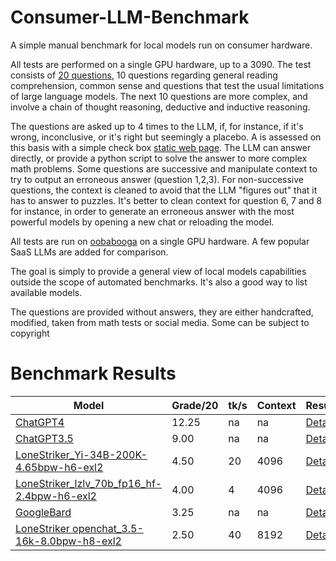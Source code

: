 # Consumer-LLM-Benchmark
A simple manual benchmark for local models run on consumer hardware.

All tests are performed on a single GPU hardware, up to a 3090. The test consists of [20 questions](https://github.com/EMRD95/Consumer-LLM-Benchmark/blob/main/LLMs%20Benchmark%20questions%20no%20answers.pdf), 10 questions regarding general reading comprehension, common sense and questions that test the usual limitations of large language models. The next 10 questions are more complex, and involve a chain of thought reasoning, deductive and inductive reasoning.

The questions are asked up to 4 times to the LLM, if, for instance, if it's wrong, inconclusive, or it's right but seemingly a placebo. A is assessed on this basis with a simple check box [static web page](https://emrd95.github.io/Consumer-LLM-Benchmark/). The LLM can answer directly, or provide a python script to solve the answer to more complex math problems. Some questions are successive and manipulate context to try to output an erroneous answer (question 1,2,3). For non-successive questions, the context is cleaned to avoid that the LLM "figures out" that it has to answer to puzzles. It's better to clean context for question 6, 7 and 8 for instance, in order to generate an erroneous answer with the most powerful models by opening a new chat or reloading the model.

All tests are run on [oobabooga](https://github.com/oobabooga/text-generation-webui) on a single GPU hardware. A few popular SaaS LLMs are added for comparison.

The goal is simply to provide a general view of local models capabilities outside the scope of automated benchmarks. It's also a good way to list available models.

The questions are provided without answers, they are either handcrafted, modified, taken from math tests or social media. Some can be subject to copyright

# Benchmark Results

| Model | Grade/20 | tk/s | Context | Results | Date |
|----------|----------|----------|----------|----------|----------|
| [ChatGPT4](https://chat.openai.com/) | 12.25 | na | na | [Details](https://github.com/EMRD95/Consumer-LLM-Benchmark/blob/main/grades/ChatGPT4grades-11-26-2023.json) | 11/26/23 |
| [ChatGPT3.5](https://chat.openai.com/) | 9.00 | na | na | [Details](https://github.com/EMRD95/Consumer-LLM-Benchmark/blob/main/grades/ChatGPT3.5grades-11-26-2023.json) | 11/26/23 |
| [LoneStriker_Yi-34B-200K-4.65bpw-h6-exl2](https://huggingface.co/LoneStriker/Yi-34B-200K-4.65bpw-h6-exl2) | 4.50 | 20 | 4096 | [Details](https://github.com/EMRD95/Consumer-LLM-Benchmark/blob/main/grades/LoneStriker_Yi-34B-200K-4.65bpw-h6-exl2grades-11-26-2023.json) | 11/26/23 |
| [LoneStriker_lzlv_70b_fp16_hf-2.4bpw-h6-exl2](https://huggingface.co/LoneStriker/lzlv_70b_fp16_hf-2.4bpw-h6-exl2) | 4.00 | 4 | 4096 | [Details](https://github.com/EMRD95/Consumer-LLM-Benchmark/blob/main/grades/LoneStriker_Yi-34B-200K-4.65bpw-h6-exl2grades-11-26-2023.json) | 11/26/23 |
| [GoogleBard](https://bard.google.com/chat) | 3.25 | na | na | [Details](https://github.com/EMRD95/Consumer-LLM-Benchmark/blob/main/grades/GoogleBardgrades-11-26-2023.json) | 11/26/23 |
| [LoneStriker openchat_3.5-16k-8.0bpw-h8-exl2](https://huggingface.co/LoneStriker/openchat_3.5-16k-8.0bpw-h8-exl2/tree/main) | 2.50 | 40 | 8192 | [Details](https://github.com/EMRD95/Consumer-LLM-Benchmark/blob/main/grades/LoneStrikeropenchat_3.5-16k-8.0bpw-h8-exl2grades-11-28-2023.json) | 11/28/23 |
